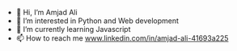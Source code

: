 - 👋 Hi, I’m Amjad Ali
- 👀 I’m interested in Python and Web development
- 🌱 I’m currently learning Javascript
- 📫 How to reach me www.linkedin.com/in/amjad-ali-41693a225

<!---
Amjadali168/Amjadali168 is a ✨ special ✨ repository because its `README.md` (this file) appears on your GitHub profile.
You can click the Preview link to take a look at your changes.
--->

